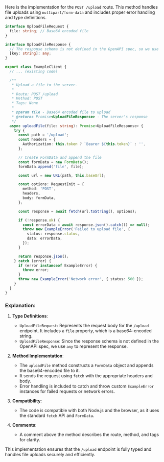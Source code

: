 Here is the implementation for the `POST /upload` route. This method handles file uploads using `multipart/form-data` and includes proper error handling and type definitions.

```typescript
interface UploadFileRequest {
  file: string; // Base64 encoded file
}

interface UploadFileResponse {
  // The response schema is not defined in the OpenAPI spec, so we use `any`
  [key: string]: any;
}

export class ExampleClient {
  // ... (existing code)

  /**
   * Upload a file to the server.
   * 
   * Route: POST /upload
   * Method: POST
   * Tags: None
   * 
   * @param file - Base64 encoded file to upload
   * @returns Promise<UploadFileResponse> - The server's response
   */
  async uploadFile(file: string): Promise<UploadFileResponse> {
    try {
      const path = '/upload';
      const headers = {
        Authorization: this.token ? `Bearer ${this.token}` : '',
      };

      // Create FormData and append the file
      const formData = new FormData();
      formData.append('file', file);

      const url = new URL(path, this.baseUrl);

      const options: RequestInit = {
        method: 'POST',
        headers,
        body: formData,
      };

      const response = await fetch(url.toString(), options);

      if (!response.ok) {
        const errorData = await response.json().catch(() => null);
        throw new ExampleError('Failed to upload file', {
          status: response.status,
          data: errorData,
        });
      }

      return response.json();
    } catch (error) {
      if (error instanceof ExampleError) {
        throw error;
      }
      throw new ExampleError('Network error', { status: 500 });
    }
  }
}
```

### Explanation:
1. **Type Definitions**:
   - `UploadFileRequest`: Represents the request body for the `/upload` endpoint. It includes a `file` property, which is a base64-encoded string.
   - `UploadFileResponse`: Since the response schema is not defined in the OpenAPI spec, we use `any` to represent the response.

2. **Method Implementation**:
   - The `uploadFile` method constructs a `FormData` object and appends the base64-encoded file to it.
   - It sends the request using `fetch` with the appropriate headers and body.
   - Error handling is included to catch and throw custom `ExampleError` instances for failed requests or network errors.

3. **Compatibility**:
   - The code is compatible with both Node.js and the browser, as it uses the standard `fetch` API and `FormData`.

4. **Comments**:
   - A comment above the method describes the route, method, and tags for clarity.

This implementation ensures that the `/upload` endpoint is fully typed and handles file uploads securely and efficiently.
